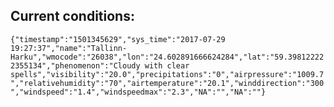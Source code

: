 ## Current conditions: 
 ``` {"timestamp":"1501345629","sys_time":"2017-07-29 19:27:37","name":"Tallinn-Harku","wmocode":"26038","lon":"24.602891666624284","lat":"59.398122222355134","phenomenon":"Cloudy with clear spells","visibility":"20.0","precipitations":"0","airpressure":"1009.7","relativehumidity":"70","airtemperature":"20.1","winddirection":"300","windspeed":"1.4","windspeedmax":"2.3","NA":"","NA":""} ```
